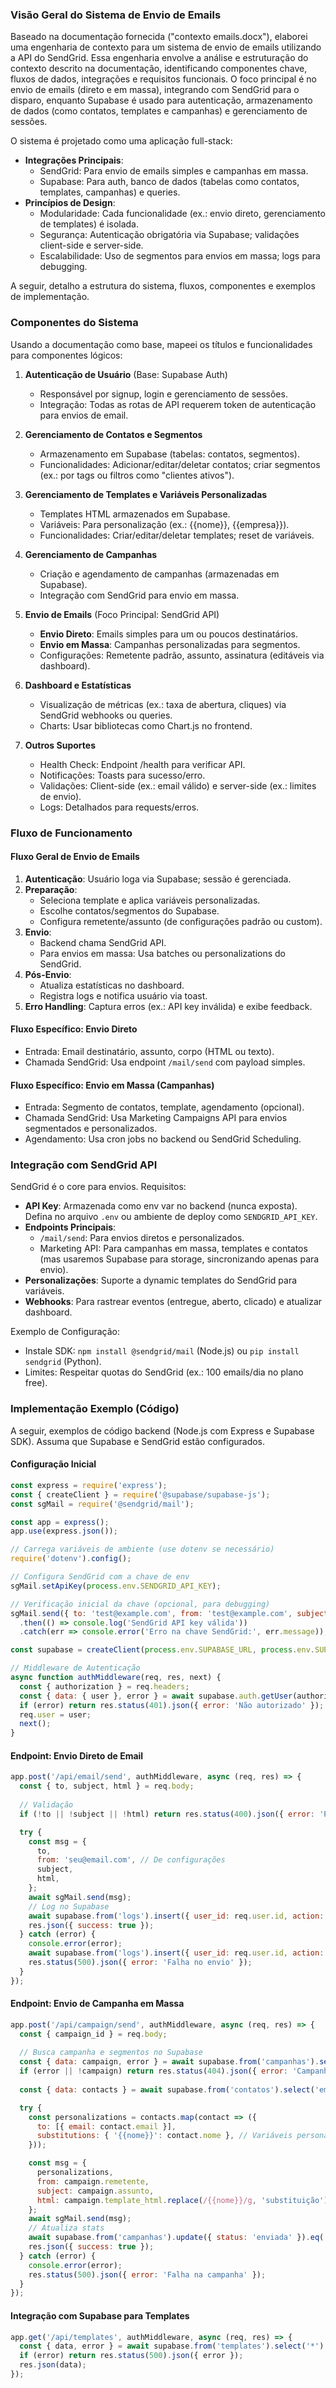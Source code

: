### Visão Geral do Sistema de Envio de Emails

Baseado na documentação fornecida ("contexto emails.docx"), elaborei uma engenharia de contexto para um sistema de envio de emails utilizando a API do SendGrid. Essa engenharia envolve a análise e estruturação do contexto descrito na documentação, identificando componentes chave, fluxos de dados, integrações e requisitos funcionais. O foco principal é no envio de emails (direto e em massa), integrando com SendGrid para o disparo, enquanto Supabase é usado para autenticação, armazenamento de dados (como contatos, templates e campanhas) e gerenciamento de sessões.

O sistema é projetado como uma aplicação full-stack:
- **Integrações Principais**:
  - SendGrid: Para envio de emails simples e campanhas em massa.
  - Supabase: Para auth, banco de dados (tabelas como contatos, templates, campanhas) e queries.
- **Princípios de Design**:
  - Modularidade: Cada funcionalidade (ex.: envio direto, gerenciamento de templates) é isolada.
  - Segurança: Autenticação obrigatória via Supabase; validações client-side e server-side.
  - Escalabilidade: Uso de segmentos para envios em massa; logs para debugging.

A seguir, detalho a estrutura do sistema, fluxos, componentes e exemplos de implementação.

### Componentes do Sistema

Usando a documentação como base, mapeei os títulos e funcionalidades para componentes lógicos:

1. **Autenticação de Usuário** (Base: Supabase Auth)
   - Responsável por signup, login e gerenciamento de sessões.
   - Integração: Todas as rotas de API requerem token de autenticação para envios de email.

2. **Gerenciamento de Contatos e Segmentos**
   - Armazenamento em Supabase (tabelas: contatos, segmentos).
   - Funcionalidades: Adicionar/editar/deletar contatos; criar segmentos (ex.: por tags ou filtros como "clientes ativos").

3. **Gerenciamento de Templates e Variáveis Personalizadas**
   - Templates HTML armazenados em Supabase.
   - Variáveis: Para personalização (ex.: {{nome}}, {{empresa}}).
   - Funcionalidades: Criar/editar/deletar templates; reset de variáveis.

4. **Gerenciamento de Campanhas**
   - Criação e agendamento de campanhas (armazenadas em Supabase).
   - Integração com SendGrid para envio em massa.

5. **Envio de Emails** (Foco Principal: SendGrid API)
   - **Envio Direto**: Emails simples para um ou poucos destinatários.
   - **Envio em Massa**: Campanhas personalizadas para segmentos.
   - Configurações: Remetente padrão, assunto, assinatura (editáveis via dashboard).

6. **Dashboard e Estatísticas**
   - Visualização de métricas (ex.: taxa de abertura, cliques) via SendGrid webhooks ou queries.
   - Charts: Usar bibliotecas como Chart.js no frontend.

7. **Outros Suportes**
   - Health Check: Endpoint /health para verificar API.
   - Notificações: Toasts para sucesso/erro.
   - Validações: Client-side (ex.: email válido) e server-side (ex.: limites de envio).
   - Logs: Detalhados para requests/erros.

### Fluxo de Funcionamento

#### Fluxo Geral de Envio de Emails
1. **Autenticação**: Usuário loga via Supabase; sessão é gerenciada.
2. **Preparação**:
   - Seleciona template e aplica variáveis personalizadas.
   - Escolhe contatos/segmentos do Supabase.
   - Configura remetente/assunto (de configurações padrão ou custom).
3. **Envio**:
   - Backend chama SendGrid API.
   - Para envios em massa: Usa batches ou personalizations do SendGrid.
4. **Pós-Envio**:
   - Atualiza estatísticas no dashboard.
   - Registra logs e notifica usuário via toast.
5. **Erro Handling**: Captura erros (ex.: API key inválida) e exibe feedback.

#### Fluxo Específico: Envio Direto
- Entrada: Email destinatário, assunto, corpo (HTML ou texto).
- Chamada SendGrid: Usa endpoint `/mail/send` com payload simples.

#### Fluxo Específico: Envio em Massa (Campanhas)
- Entrada: Segmento de contatos, template, agendamento (opcional).
- Chamada SendGrid: Usa Marketing Campaigns API para envios segmentados e personalizados.
- Agendamento: Usa cron jobs no backend ou SendGrid Scheduling.

### Integração com SendGrid API

SendGrid é o core para envios. Requisitos:
- **API Key**: Armazenada como env var no backend (nunca exposta). Defina no arquivo `.env` ou ambiente de deploy como `SENDGRID_API_KEY`.
- **Endpoints Principais**:
  - `/mail/send`: Para envios diretos e personalizados.
  - Marketing API: Para campanhas em massa, templates e contatos (mas usaremos Supabase para storage, sincronizando apenas para envio).
- **Personalizações**: Suporte a dynamic templates do SendGrid para variáveis.
- **Webhooks**: Para rastrear eventos (entregue, aberto, clicado) e atualizar dashboard.

Exemplo de Configuração:
- Instale SDK: `npm install @sendgrid/mail` (Node.js) ou `pip install sendgrid` (Python).
- Limites: Respeitar quotas do SendGrid (ex.: 100 emails/dia no plano free).

### Implementação Exemplo (Código)

A seguir, exemplos de código backend (Node.js com Express e Supabase SDK). Assuma que Supabase e SendGrid estão configurados.

#### Configuração Inicial
```javascript
const express = require('express');
const { createClient } = require('@supabase/supabase-js');
const sgMail = require('@sendgrid/mail');

const app = express();
app.use(express.json());

// Carrega variáveis de ambiente (use dotenv se necessário)
require('dotenv').config();

// Configura SendGrid com a chave de env
sgMail.setApiKey(process.env.SENDGRID_API_KEY);

// Verificação inicial da chave (opcional, para debugging)
sgMail.send({ to: 'test@example.com', from: 'test@example.com', subject: 'Test', text: 'Test' })
  .then(() => console.log('SendGrid API key válida'))
  .catch(err => console.error('Erro na chave SendGrid:', err.message));

const supabase = createClient(process.env.SUPABASE_URL, process.env.SUPABASE_KEY);

// Middleware de Autenticação
async function authMiddleware(req, res, next) {
  const { authorization } = req.headers;
  const { data: { user }, error } = await supabase.auth.getUser(authorization.split(' ')[1]);
  if (error) return res.status(401).json({ error: 'Não autorizado' });
  req.user = user;
  next();
}
```

#### Endpoint: Envio Direto de Email
```javascript
app.post('/api/email/send', authMiddleware, async (req, res) => {
  const { to, subject, html } = req.body;
  
  // Validação
  if (!to || !subject || !html) return res.status(400).json({ error: 'Parâmetros inválidos' });

  try {
    const msg = {
      to,
      from: 'seu@email.com', // De configurações
      subject,
      html,
    };
    await sgMail.send(msg);
    // Log no Supabase
    await supabase.from('logs').insert({ user_id: req.user.id, action: 'envio_direto', status: 'sucesso' });
    res.json({ success: true });
  } catch (error) {
    console.error(error);
    await supabase.from('logs').insert({ user_id: req.user.id, action: 'envio_direto', status: 'erro', details: error.message });
    res.status(500).json({ error: 'Falha no envio' });
  }
});
```

#### Endpoint: Envio de Campanha em Massa
```javascript
app.post('/api/campaign/send', authMiddleware, async (req, res) => {
  const { campaign_id } = req.body;
  
  // Busca campanha e segmentos no Supabase
  const { data: campaign, error } = await supabase.from('campanhas').select('*').eq('id', campaign_id).single();
  if (error || !campaign) return res.status(404).json({ error: 'Campanha não encontrada' });
  
  const { data: contacts } = await supabase.from('contatos').select('email, nome').in('segmento_id', campaign.segmentos);

  try {
    const personalizations = contacts.map(contact => ({
      to: [{ email: contact.email }],
      substitutions: { '{{nome}}': contact.nome }, // Variáveis personalizadas
    }));

    const msg = {
      personalizations,
      from: campaign.remetente,
      subject: campaign.assunto,
      html: campaign.template_html.replace(/{{nome}}/g, 'substituição'), // Aplicar vars
    };
    await sgMail.send(msg);
    // Atualiza stats
    await supabase.from('campanhas').update({ status: 'enviada' }).eq('id', campaign_id);
    res.json({ success: true });
  } catch (error) {
    console.error(error);
    res.status(500).json({ error: 'Falha na campanha' });
  }
});
```

#### Integração com Supabase para Templates
```javascript
app.get('/api/templates', authMiddleware, async (req, res) => {
  const { data, error } = await supabase.from('templates').select('*').eq('user_id', req.user.id);
  if (error) return res.status(500).json({ error });
  res.json(data);
});
```
